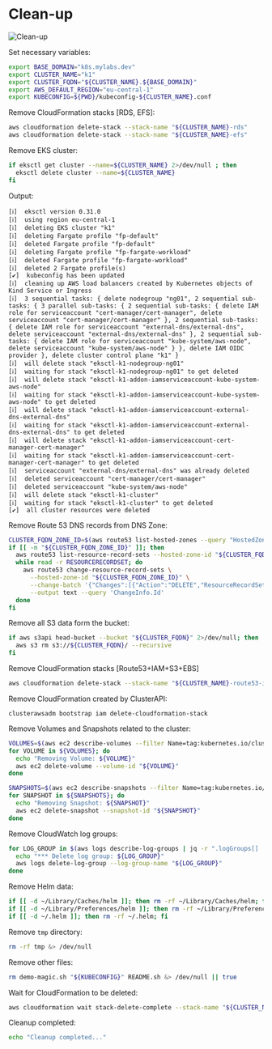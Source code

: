 # Clean-up

![Clean-up](https://raw.githubusercontent.com/aws-samples/eks-workshop/65b766c494a5b4f5420b2912d8373c4957163541/static/images/cleanup.svg?sanitize=true
"Clean-up")

Set necessary variables:

```bash
export BASE_DOMAIN="k8s.mylabs.dev"
export CLUSTER_NAME="k1"
export CLUSTER_FQDN="${CLUSTER_NAME}.${BASE_DOMAIN}"
export AWS_DEFAULT_REGION="eu-central-1"
export KUBECONFIG=${PWD}/kubeconfig-${CLUSTER_NAME}.conf
```

Remove CloudFormation stacks [RDS, EFS]:

```bash
aws cloudformation delete-stack --stack-name "${CLUSTER_NAME}-rds"
aws cloudformation delete-stack --stack-name "${CLUSTER_NAME}-efs"
```

Remove EKS cluster:

```bash
if eksctl get cluster --name=${CLUSTER_NAME} 2>/dev/null ; then
  eksctl delete cluster --name=${CLUSTER_NAME}
fi
```

Output:

```text
[ℹ]  eksctl version 0.31.0
[ℹ]  using region eu-central-1
[ℹ]  deleting EKS cluster "k1"
[ℹ]  deleting Fargate profile "fp-default"
[ℹ]  deleted Fargate profile "fp-default"
[ℹ]  deleting Fargate profile "fp-fargate-workload"
[ℹ]  deleted Fargate profile "fp-fargate-workload"
[ℹ]  deleted 2 Fargate profile(s)
[✔]  kubeconfig has been updated
[ℹ]  cleaning up AWS load balancers created by Kubernetes objects of Kind Service or Ingress
[ℹ]  3 sequential tasks: { delete nodegroup "ng01", 2 sequential sub-tasks: { 3 parallel sub-tasks: { 2 sequential sub-tasks: { delete IAM role for serviceaccount "cert-manager/cert-manager", delete serviceaccount "cert-manager/cert-manager" }, 2 sequential sub-tasks: { delete IAM role for serviceaccount "external-dns/external-dns", delete serviceaccount "external-dns/external-dns" }, 2 sequential sub-tasks: { delete IAM role for serviceaccount "kube-system/aws-node", delete serviceaccount "kube-system/aws-node" } }, delete IAM OIDC provider }, delete cluster control plane "k1" }
[ℹ]  will delete stack "eksctl-k1-nodegroup-ng01"
[ℹ]  waiting for stack "eksctl-k1-nodegroup-ng01" to get deleted
[ℹ]  will delete stack "eksctl-k1-addon-iamserviceaccount-kube-system-aws-node"
[ℹ]  waiting for stack "eksctl-k1-addon-iamserviceaccount-kube-system-aws-node" to get deleted
[ℹ]  will delete stack "eksctl-k1-addon-iamserviceaccount-external-dns-external-dns"
[ℹ]  waiting for stack "eksctl-k1-addon-iamserviceaccount-external-dns-external-dns" to get deleted
[ℹ]  will delete stack "eksctl-k1-addon-iamserviceaccount-cert-manager-cert-manager"
[ℹ]  waiting for stack "eksctl-k1-addon-iamserviceaccount-cert-manager-cert-manager" to get deleted
[ℹ]  serviceaccount "external-dns/external-dns" was already deleted
[ℹ]  deleted serviceaccount "cert-manager/cert-manager"
[ℹ]  deleted serviceaccount "kube-system/aws-node"
[ℹ]  will delete stack "eksctl-k1-cluster"
[ℹ]  waiting for stack "eksctl-k1-cluster" to get deleted
[✔]  all cluster resources were deleted
```

Remove Route 53 DNS records from DNS Zone:

```bash
CLUSTER_FQDN_ZONE_ID=$(aws route53 list-hosted-zones --query "HostedZones[?Name==\`${CLUSTER_FQDN}.\`].Id" --output text)
if [[ -n "${CLUSTER_FQDN_ZONE_ID}" ]]; then
  aws route53 list-resource-record-sets --hosted-zone-id "${CLUSTER_FQDN_ZONE_ID}" | jq -c '.ResourceRecordSets[] | select (.Type != "SOA" and .Type != "NS")' |
  while read -r RESOURCERECORDSET; do
    aws route53 change-resource-record-sets \
      --hosted-zone-id "${CLUSTER_FQDN_ZONE_ID}" \
      --change-batch '{"Changes":[{"Action":"DELETE","ResourceRecordSet": '"${RESOURCERECORDSET}"' }]}' \
      --output text --query 'ChangeInfo.Id'
  done
fi
```

Remove all S3 data form the bucket:

```bash
if aws s3api head-bucket --bucket "${CLUSTER_FQDN}" 2>/dev/null; then
  aws s3 rm s3://${CLUSTER_FQDN}/ --recursive
fi
```

Remove CloudFormation stacks [Route53+IAM+S3+EBS]

```bash
aws cloudformation delete-stack --stack-name "${CLUSTER_NAME}-route53-iam-s3-ebs"
```

Remove CloudFormation created by ClusterAPI:

```shell
clusterawsadm bootstrap iam delete-cloudformation-stack
```

Remove Volumes and Snapshots related to the cluster:

```bash
VOLUMES=$(aws ec2 describe-volumes --filter Name=tag:kubernetes.io/cluster/${CLUSTER_FQDN},Values=owned --query 'Volumes[].VolumeId' --output text) && \
for VOLUME in ${VOLUMES}; do
  echo "Removing Volume: ${VOLUME}"
  aws ec2 delete-volume --volume-id "${VOLUME}"
done

SNAPSHOTS=$(aws ec2 describe-snapshots --filter Name=tag:kubernetes.io/cluster/${CLUSTER_FQDN},Values=owned --query 'Snapshots[].SnapshotId' --output text) && \
for SNAPSHOT in ${SNAPSHOTS}; do
  echo "Removing Snapshot: ${SNAPSHOT}"
  aws ec2 delete-snapshot --snapshot-id "${SNAPSHOT}"
done
```

Remove CloudWatch log groups:

```bash
for LOG_GROUP in $(aws logs describe-log-groups | jq -r ".logGroups[] | select(.logGroupName|test(\"/${CLUSTER_NAME}/|/${CLUSTER_FQDN}/\")) .logGroupName"); do
  echo "*** Delete log group: ${LOG_GROUP}"
  aws logs delete-log-group --log-group-name "${LOG_GROUP}"
done
```

Remove Helm data:

```bash
if [[ -d ~/Library/Caches/helm ]]; then rm -rf ~/Library/Caches/helm; fi
if [[ -d ~/Library/Preferences/helm ]]; then rm -rf ~/Library/Preferences/helm; fi
if [[ -d ~/.helm ]]; then rm -rf ~/.helm; fi
```

Remove `tmp` directory:

```bash
rm -rf tmp &> /dev/null
```

Remove other files:

```bash
rm demo-magic.sh "${KUBECONFIG}" README.sh &> /dev/null || true
```

Wait for CloudFormation to be deleted:

```bash
aws cloudformation wait stack-delete-complete --stack-name "${CLUSTER_NAME}-route53-iam-s3-ebs"
```

Cleanup completed:

```bash
echo "Cleanup completed..."
```
